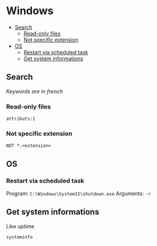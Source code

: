Windows
=======

* [Search](#search)
    * [Read-only files](#read-only-files)
    * [Not specific extension](#not-specific-extension)
* [OS](#os)
    * [Restart via scheduled task](#restart-via-scheduled-task)
    * [Get system informations](get-system-informations)

Search
------

*Keywords are in french*

### Read-only files

`attributs:1`

### Not specific extension

`NOT *.<extension>`

OS
--

### Restart via scheduled task

Program: `C:\Windows\System32\shutdown.exe`
Arguments: `-r`

Get system informations
-----------------------

Like uptime

`systeminfo`
